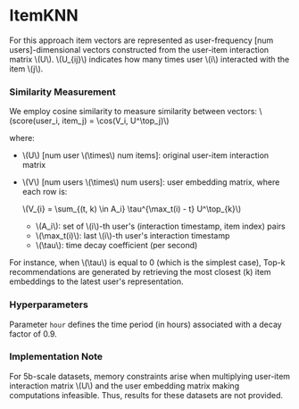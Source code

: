 # ItemKNN


For this approach item vectors are represented as user-frequency [num users]-dimensional vectors constructed from the user-item interaction matrix \\(U\\). 
\\(U_{ij}\\) indicates how many times user \\(i\\) interacted with the item \\(j\\).

### Similarity Measurement

We employ cosine similarity to measure similarity between vectors: \\(score(user_i, item_j) = \cos(V_i, U^\top_j)\\)

where:

- \\(U\\) [num user \\(\times\\) num items]: original user-item interaction matrix

- \\(V\\) [num users \\(\times\\) num users]: user embedding matrix, where each row is:

  \\(V_{i} = \sum_{(t, k) \in A_i} \tau^{\max_t(i) - t} U^\top_{k}\\)

    - \\(A_i\\): set of \\(i\\)-th user's (interaction timestamp, item index) pairs
    - \\(\max_t(i)\\): last \\(i\\)-th user's interaction timestamp
    - \\(\tau\\): time decay coefficient (per second)

For instance, when \\(\tau\\) is equal to 0 (which is the simplest case), Top-k recommendations are generated by retrieving the most closest (k) item embeddings to the latest user's representation.

### Hyperparameters

Parameter `hour` defines the time period (in hours) associated with a decay factor of 0.9.

### Implementation Note

For 5b-scale datasets, memory constraints arise when multiplying user-item interaction matrix \\(U\\) and the user embedding matrix making computations infeasible. 
Thus, results for these datasets are not provided.